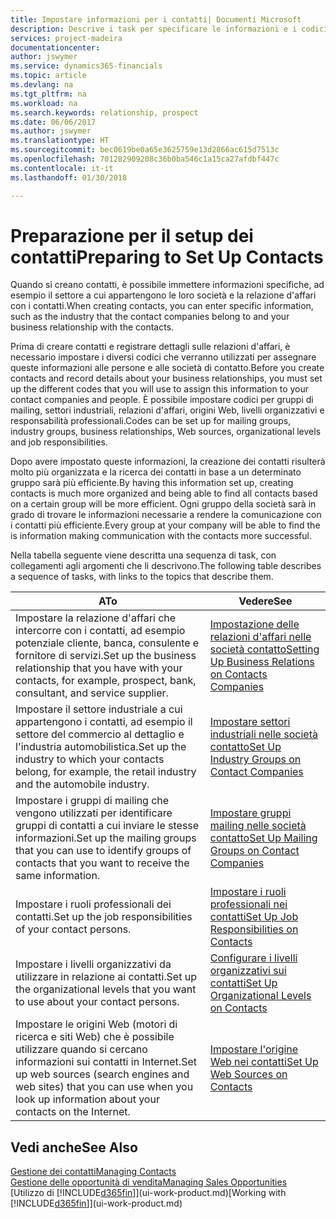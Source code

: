 ```yaml
---
title: Impostare informazioni per i contatti| Documenti Microsoft
description: Descrive i task per specificare le informazioni e i codici, ad esempio, sui settori industriali e le relazioni d'affari, prima di impostare i contatti.
services: project-madeira
documentationcenter: 
author: jswymer
ms.service: dynamics365-financials
ms.topic: article
ms.devlang: na
ms.tgt_pltfrm: na
ms.workload: na
ms.search.keywords: relationship, prospect
ms.date: 06/06/2017
ms.author: jswymer
ms.translationtype: HT
ms.sourcegitcommit: bec0619be0a65e3625759e13d2866ac615d7513c
ms.openlocfilehash: 701282909208c36b0ba546c1a15ca27afdbf447c
ms.contentlocale: it-it
ms.lasthandoff: 01/30/2018

---
```

# <a name="preparing-to-set-up-contacts"></a><span data-ttu-id="57bde-103">Preparazione per il setup dei contatti</span><span class="sxs-lookup"><span data-stu-id="57bde-103">Preparing to Set Up Contacts</span></span>
<span data-ttu-id="57bde-104">Quando si creano contatti, è possibile immettere informazioni specifiche, ad esempio il settore a cui appartengono le loro società e la relazione d'affari con i contatti.</span><span class="sxs-lookup"><span data-stu-id="57bde-104">When creating contacts, you can enter specific information, such as the industry that the contact companies belong to and your business relationship with the contacts.</span></span>

<span data-ttu-id="57bde-105">Prima di creare contatti e registrare dettagli sulle relazioni d'affari, è necessario impostare i diversi codici che verranno utilizzati per assegnare queste informazioni alle persone e alle società di contatto.</span><span class="sxs-lookup"><span data-stu-id="57bde-105">Before you create contacts and record details about your business relationships, you must set up the different codes that you will use to assign this information to your contact companies and people.</span></span> <span data-ttu-id="57bde-106">È possibile impostare codici per gruppi di mailing, settori industriali, relazioni d'affari, origini Web, livelli organizzativi e responsabilità professionali.</span><span class="sxs-lookup"><span data-stu-id="57bde-106">Codes can be set up for mailing groups, industry groups, business relationships, Web sources, organizational levels and job responsibilities.</span></span>

<span data-ttu-id="57bde-107">Dopo avere impostato queste informazioni, la creazione dei contatti risulterà molto più organizzata e la ricerca dei contatti in base a un determinato gruppo sarà più efficiente.</span><span class="sxs-lookup"><span data-stu-id="57bde-107">By having this information set up, creating contacts is much more organized and being able to find all contacts based on a certain group will be more efficient.</span></span> <span data-ttu-id="57bde-108">Ogni gruppo della società sarà in grado di trovare le informazioni necessarie a rendere la comunicazione con i contatti più efficiente.</span><span class="sxs-lookup"><span data-stu-id="57bde-108">Every group at your company will be able to find the is information making communication with the contacts more successful.</span></span>

<span data-ttu-id="57bde-109">Nella tabella seguente viene descritta una sequenza di task, con collegamenti agli argomenti che li descrivono.</span><span class="sxs-lookup"><span data-stu-id="57bde-109">The following table describes a sequence of tasks, with links to the topics that describe them.</span></span> 

| <span data-ttu-id="57bde-110">A</span><span class="sxs-lookup"><span data-stu-id="57bde-110">To</span></span> | <span data-ttu-id="57bde-111">Vedere</span><span class="sxs-lookup"><span data-stu-id="57bde-111">See</span></span> |
| --- | --- |
| <span data-ttu-id="57bde-112">Impostare la relazione d'affari che intercorre con i contatti, ad esempio potenziale cliente, banca, consulente e fornitore di servizi.</span><span class="sxs-lookup"><span data-stu-id="57bde-112">Set up the business relationship that you have with your contacts, for example, prospect, bank, consultant, and service supplier.</span></span> |[<span data-ttu-id="57bde-113">Impostazione delle relazioni d'affari nelle società contatto</span><span class="sxs-lookup"><span data-stu-id="57bde-113">Setting Up Business Relations on Contacts Companies</span></span>](marketing-business-relations.md) |
| <span data-ttu-id="57bde-114">Impostare il settore industriale a cui appartengono i contatti, ad esempio il settore del commercio al dettaglio e l'industria automobilistica.</span><span class="sxs-lookup"><span data-stu-id="57bde-114">Set up the industry to which your contacts belong, for example, the retail industry and the automobile industry.</span></span> |[<span data-ttu-id="57bde-115">Impostare settori industriali nelle società contatto</span><span class="sxs-lookup"><span data-stu-id="57bde-115">Set Up Industry Groups on Contact Companies</span></span>](marketing-industry-groups.md) |
| <span data-ttu-id="57bde-116">Impostare i gruppi di mailing che vengono utilizzati per identificare gruppi di contatti a cui inviare le stesse informazioni.</span><span class="sxs-lookup"><span data-stu-id="57bde-116">Set up the mailing groups that you can use to identify groups of contacts that you want to receive the same information.</span></span> |[<span data-ttu-id="57bde-117">Impostare gruppi mailing nelle società contatto</span><span class="sxs-lookup"><span data-stu-id="57bde-117">Set Up Mailing Groups on Contact Companies</span></span>](marketing-mailing-groups.md) |
| <span data-ttu-id="57bde-118">Impostare i ruoli professionali dei contatti.</span><span class="sxs-lookup"><span data-stu-id="57bde-118">Set up the job responsibilities of your contact persons.</span></span> |[<span data-ttu-id="57bde-119">Impostare i ruoli professionali nei contatti</span><span class="sxs-lookup"><span data-stu-id="57bde-119">Set Up Job Responsibilities on Contacts</span></span>](marketing-job-responsibilities.md) |
| <span data-ttu-id="57bde-120">Impostare i livelli organizzativi da utilizzare in relazione ai contatti.</span><span class="sxs-lookup"><span data-stu-id="57bde-120">Set up the organizational levels that you want to use about your contact persons.</span></span> |[<span data-ttu-id="57bde-121">Configurare i livelli organizzativi sui contatti</span><span class="sxs-lookup"><span data-stu-id="57bde-121">Set Up Organizational Levels on Contacts</span></span>](marketing-organizational-levels.md) |
| <span data-ttu-id="57bde-122">Impostare le origini Web (motori di ricerca e siti Web) che è possibile utilizzare quando si cercano informazioni sui contatti in Internet.</span><span class="sxs-lookup"><span data-stu-id="57bde-122">Set up web sources (search engines and web sites) that you can use when you look up information about your contacts on the Internet.</span></span> |[<span data-ttu-id="57bde-123">Impostare l'origine Web nei contatti</span><span class="sxs-lookup"><span data-stu-id="57bde-123">Set Up Web Sources on Contacts</span></span>](marketing-web-sources.md) |

## <a name="see-also"></a><span data-ttu-id="57bde-124">Vedi anche</span><span class="sxs-lookup"><span data-stu-id="57bde-124">See Also</span></span>
[<span data-ttu-id="57bde-125">Gestione dei contatti</span><span class="sxs-lookup"><span data-stu-id="57bde-125">Managing Contacts</span></span>](marketing-contacts.md)  
[<span data-ttu-id="57bde-126">Gestione delle opportunità di vendita</span><span class="sxs-lookup"><span data-stu-id="57bde-126">Managing Sales Opportunities</span></span>](marketing-manage-sales-opportunities.md)  
<span data-ttu-id="57bde-127">[Utilizzo di [!INCLUDE[d365fin](includes/d365fin_md.md)]](ui-work-product.md)</span><span class="sxs-lookup"><span data-stu-id="57bde-127">[Working with [!INCLUDE[d365fin](includes/d365fin_md.md)]](ui-work-product.md)</span></span>


